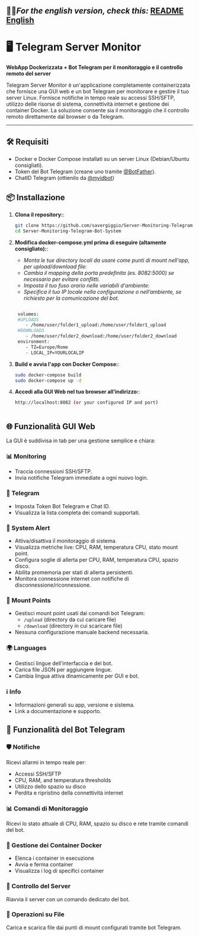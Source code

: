 
## 🔵🔴*For the english version, check this:* [README English](README.md) 

# 🖥️ Telegram Server Monitor  
**WebApp Dockerizzata + Bot Telegram per il monitoraggio e il controllo remoto del server**

Telegram Server Monitor è un'applicazione completamente containerizzata che fornisce una GUI web e un bot Telegram per monitorare e gestire il tuo server Linux. Fornisce notifiche in tempo reale su accessi SSH/SFTP, utilizzo delle risorse di sistema, connettività internet e gestione dei container Docker. La soluzione consente sia il monitoraggio che il controllo remoto direttamente dal browser o da Telegram.

---
## 🛠️ Requisiti

- Docker e Docker Compose installati su un server Linux (Debian/Ubuntu consigliati).
- Token del Bot Telegram (creane uno tramite [@BotFather](https://t.me/BotFather)).
- ChatID Telegram (ottienilo da [@myidbot](https://t.me/IDBot))
  
## 📦 Installazione

1. **Clona il repository:**:
   ```bash
   git clone https://github.com/savergiggio/Server-Monitoring-Telegram-Bot-System.git
   cd Server-Monitoring-Telegram-Bot-System

2. **Modifica docker-compose.yml prima di eseguire (altamente consigliato):**:
   
     - *Monta le tue directory locali da usare come punti di mount nell'app, per upload/download file:*
     - *Cambia il mapping della porta predefinita (es. 8082:5000) se necessario per evitare conflitti.*
     - *Imposta il tuo fuso orario nelle variabili d'ambiente:*
     - *Specifica il tuo IP locale nella configurazione o nell’ambiente, se richiesto per la comunicazione del bot.*
   
   ```bash
   
    volumes:
    #UPLOADS
       - /home/user/folder1_upload:/home/user/folder1_upload
    #DOWNLOADS
       - /home/user/folder2_download:/home/user/folder2_download
    environment:
       - TZ=Europe/Rome
       - LOCAL_IP=YOURLOCALIP
   
3. **Build e avvia l'app con Docker Compose:**:
   ```bash
   sudo docker-compose build
   sudo docker-compose up -d
4. **Accedi alla GUI Web nel tuo browser all’indirizzo:**:
   ```bash
   http://localhost:8082 (or your configured IP and port)



## 🌐 Funzionalità GUI Web

La GUI è suddivisa in tab per una gestione semplice e chiara:

### 📊 Monitoring
- Traccia connessioni SSH/SFTP.
- Invia notifiche Telegram immediate a ogni nuovo login.

### 🤖 Telegram
- Imposta Token Bot Telegram e Chat ID.
- Visualizza la lista completa dei comandi supportati.

### 🚨 System Alert
- Attiva/disattiva il monitoraggio di sistema.
- Visualizza metriche live: CPU, RAM, temperatura CPU, stato mount point.
- Configura soglie di allerta per CPU, RAM, temperatura CPU, spazio disco.
- Abilita promemoria per stati di allerta persistenti.
- Monitora connessione internet con notifiche di disconnessione/riconnessione.

### 📂 Mount Points
- Gestisci mount point usati dai comandi bot Telegram:
  - `/upload` (directory da cui caricare file)
  - `/download` (directory in cui scaricare file)
- Nessuna configurazione manuale backend necessaria.

### 🌍 Languages
- Gestisci lingue dell’interfaccia e del bot.
- Carica file JSON per aggiungere lingue.
- Cambia lingua attiva dinamicamente per GUI e bot.

### ℹ️ Info
- Informazioni generali su app, versione e sistema.
- Link a documentazione e supporto.



## 🤖 Funzionalità del Bot Telegram

### 🛡️ Notifiche  
Ricevi allarmi in tempo reale per:
- Accessi SSH/SFTP
- CPU, RAM, and temperatura thresholds  
- Utilizzo dello spazio su disco
- Perdita e ripristino della connettività internet

### 📊 Comandi di Monitoraggio
Ricevi lo stato attuale di CPU, RAM, spazio su disco e rete tramite comandi del bot.

### 🐳 Gestione dei Container Docker
- Elenca i container in esecuzione
- Avvia e ferma container
- Visualizza i log di specifici container 

### 🔁 Controllo del Server  
Riavvia il server con un comando dedicato del bot.

### 📂 Operazioni su File  
Carica e scarica file dai punti di mount configurati tramite bot Telegram.
